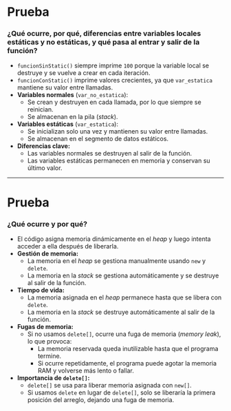 # **Prueba**  
### **¿Qué ocurre, por qué, diferencias entre variables locales estáticas y no estáticas, y qué pasa al entrar y salir de la función?**  
- `funcionSinStatic()` siempre imprime `100` porque la variable local se destruye y se vuelve a crear en cada iteración.  
- `funcionConStatic()` imprime valores crecientes, ya que `var_estatica` mantiene su valor entre llamadas.  
- **Variables normales** (`var_no_estatica`):  
   - Se crean y destruyen en cada llamada, por lo que siempre se reinician.  
   - Se almacenan en la pila (*stack*).  
- **Variables estáticas** (`var_estatica`):  
   - Se inicializan solo una vez y mantienen su valor entre llamadas.  
   - Se almacenan en el segmento de datos estáticos.  
- **Diferencias clave:**  
   - Las variables normales se destruyen al salir de la función.  
   - Las variables estáticas permanecen en memoria y conservan su último valor.  

---

# **Prueba**  
### **¿Qué ocurre y por qué?**  
- El código asigna memoria dinámicamente en el *heap* y luego intenta acceder a ella después de liberarla.  
- **Gestión de memoria:**  
   - La memoria en el *heap* se gestiona manualmente usando `new` y `delete`.  
   - La memoria en la *stack* se gestiona automáticamente y se destruye al salir de la función.  
- **Tiempo de vida:**  
   - La memoria asignada en el *heap* permanece hasta que se libera con `delete`.  
   - La memoria en la *stack* se destruye automáticamente al salir de la función.  
- **Fugas de memoria:**  
   - Si no usamos `delete[]`, ocurre una fuga de memoria (*memory leak*), lo que provoca:  
     - La memoria reservada queda inutilizable hasta que el programa termine.  
     - Si ocurre repetidamente, el programa puede agotar la memoria RAM y volverse más lento o fallar.  
- **Importancia de `delete[]`:**  
   - `delete[]` se usa para liberar memoria asignada con `new[]`.  
   - Si usamos `delete` en lugar de `delete[]`, solo se liberaría la primera posición del arreglo, dejando una fuga de memoria.  
